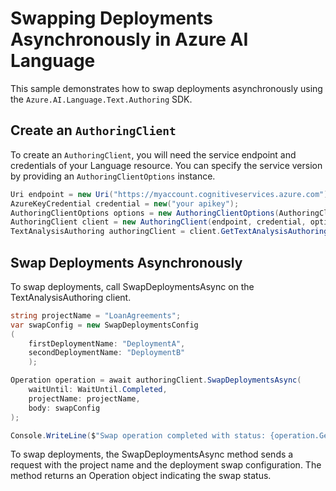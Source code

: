 # Swapping Deployments Asynchronously in Azure AI Language

This sample demonstrates how to swap deployments asynchronously using the `Azure.AI.Language.Text.Authoring` SDK.

## Create an `AuthoringClient`

To create an `AuthoringClient`, you will need the service endpoint and credentials of your Language resource. You can specify the service version by providing an `AuthoringClientOptions` instance.

```C# Snippet:CreateAuthoringClientForSpecificApiVersion
Uri endpoint = new Uri("https://myaccount.cognitiveservices.azure.com");
AzureKeyCredential credential = new("your apikey");
AuthoringClientOptions options = new AuthoringClientOptions(AuthoringClientOptions.ServiceVersion.V2024_11_15_Preview);
AuthoringClient client = new AuthoringClient(endpoint, credential, options);
TextAnalysisAuthoring authoringClient = client.GetTextAnalysisAuthoringClient();
```

## Swap Deployments Asynchronously

To swap deployments, call SwapDeploymentsAsync on the TextAnalysisAuthoring client.

```C# Snippet:Sample11_TextAuthoring_SwapDeploymentsAsync
string projectName = "LoanAgreements";
var swapConfig = new SwapDeploymentsConfig
(
    firstDeploymentName: "DeploymentA",
    secondDeploymentName: "DeploymentB"
    );

Operation operation = await authoringClient.SwapDeploymentsAsync(
    waitUntil: WaitUntil.Completed,
    projectName: projectName,
    body: swapConfig
);

Console.WriteLine($"Swap operation completed with status: {operation.GetRawResponse().Status}");
```

To swap deployments, the SwapDeploymentsAsync method sends a request with the project name and the deployment swap configuration. The method returns an Operation object indicating the swap status.
